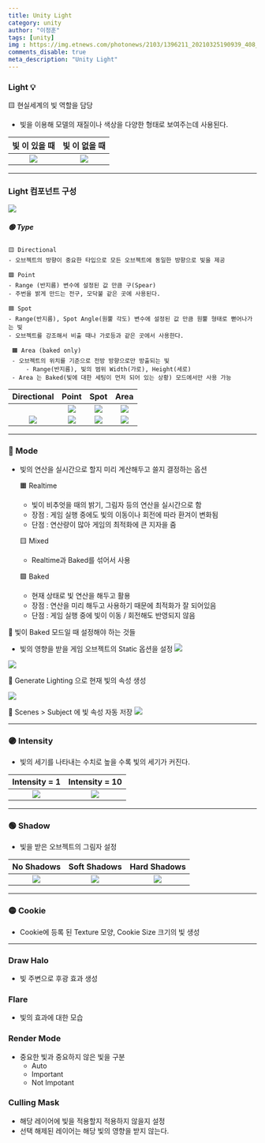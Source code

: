 ```yaml
---
title: Unity Light
category: unity
author: "이정훈"
tags: [unity]
img : https://img.etnews.com/photonews/2103/1396211_20210325190939_408_0012.jpg
comments_disable: true
meta_description: "Unity Light"
---
```


###  Light 💡
🟨 현실세계의 빛 역할을 담당
- 빛을 이용해 모델의 재질이나 색상을 다양한 형태로 보여주는데 사용된다.  

|빛 이 있을 때|빛 이 없을 때|  
| :---: | :----: |  
|![](https://i.imgur.com/yhzcplD.png)|![](https://i.imgur.com/uKhdj9M.png)

***

### Light 컴포넌트 구성

![](https://i.imgur.com/lKDzfGb.png)

##### 🟢 Type

	🟨 Directional
	- 오브젝트의 방향이 중요한 타입으로 모든 오브젝트에 동일한 방향으로 빛을 제공

	🟩 Point
	- Range (반지름) 변수에 설정된 값 만큼 구(Spear) 
	- 주번을 밝게 만드는 전구, 모닥불 같은 곳에 사용된다.

	🟦 Spot
	- Range(반지름), Spot Angle(원뿔 각도) 변수에 설정된 값 만큼 원뿔 형태로 뻗어나가는 빛
	- 오브젝트를 강조해서 비출 때나 가로등과 같은 곳에서 사용한다.

	 🟧 Area (baked only)
	 - 오브젝트의 위치를 기준으로 전방 방향으로만 방출되는 빛
		 - Range(반지름), 빛의 범위 Width(가로), Height(세로)
	 - Area 는 Baked(빛에 대한 세팅이 먼저 되어 있는 상황) 모드에서만 사용 가능  


|Directional|Point|Spot|Area|
|:---:|:---:|:---:|:---:|
||![](https://i.imgur.com/PvdqgnH.png)|![](https://i.imgur.com/1tz8GHz.png)|![](https://i.imgur.com/Vk5lVgq.png)|
|![](https://i.imgur.com/RQew80a.png)|![](https://i.imgur.com/jsE4JGd.png)|![](https://i.imgur.com/sjTWZar.png)|![](https://i.imgur.com/1Zmyapn.png)|
***

### 🔴 Mode
- 빛의 연산을 실시간으로 할지 미리 계산해두고 쓸지 결정하는 옵션

	🟧 Realtime
	- 빛이 비추엇을 때의 밝기, 그림자 등의 연산을 실시간으로 함
	- 장점 : 게임 실행 중에도 빛의 이동이나 회전에 따라 환겨이 변화됨
	- 단점 : 연산량이 많아 게임의 최적화에 큰 지자을 줌

	🟨 Mixed
	- Realtime과 Baked를 섞어서 사용

	🟩 Baked
	- 현재 상태로 빛 연산을 해두고 활용
	- 장점 : 연산을 미리 해두고 사용하기 때문에 최적화가 잘 되어있음
	- 단점 : 게임 실행 중에 빛이 이동 / 회전해도 반영되지 않음

🔦  빛이 Baked 모드일 때 설정해야 하는 것들
- 빛의 영향을 받을 게임 오브젝트의 Static 옵션을 설정
![](https://i.imgur.com/Wy29cvh.png)


![](https://i.imgur.com/QtDII72.png)

🔗 Generate Lighting 으로 현재 빛의 속성 생성

![](https://i.imgur.com/q5aoLAf.png)

🔗 Scenes > Subject 에 빛 속성 자동 저장
![](https://i.imgur.com/GM9K0Aw.png)

***

### 🟣 Intensity
- 빛의 세기를 나타내는 수치로 높을 수록 빛의 세기가 커진다.

|Intensity = 1|Intensity = 10|
|:---:|:---:|
|![](https://i.imgur.com/qoKjq19.png)|![](https://i.imgur.com/7nuzfHN.png)|

***

### 🟢 Shadow
- 빛을 받은 오브젝트의 그림자 설정

|No Shadows|Soft Shadows|Hard Shadows|
|:---:|:---:|:---:|
|![](https://i.imgur.com/EWeFHJz.png)|![](https://i.imgur.com/4FCRjvY.png)|![](https://i.imgur.com/ywvl9IE.png)|

***

### 🟡  Cookie
- Cookie에 등록 된 Texture 모양, Cookie Size 크기의 빛 생성

***

### Draw Halo
- 빛 주변으로 후광 효과 생성

### Flare
- 빛의 효과에 대한 모습

### Render Mode
- 중요한 빛과 중요하지 않은 빛을 구분
	- Auto
	- Important
	- Not Impotant

### Culling Mask
- 해당 레이어에 빛을 적용할지 적용하지 않을지 설정
- 선택 해제된 레이어는 해당 빛의 영향을 받지 않는다.